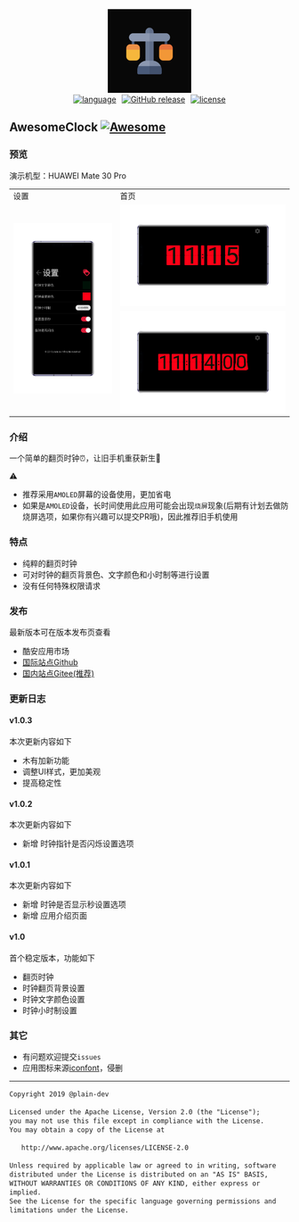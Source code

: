 <div align="center">
  <img src="./app/src/main/ic_launcher-playstore.png" width='150px' alt="ic_launcher-web">
</div>

<div style="display: flex;justify-content: center;" align="center">
  <a href="https://kotlinlang.org" style="margin: 0 5px;">
    <img src="https://img.shields.io/badge/language-Kotlin-important.svg?style=flat" alt="language">
  </a>
   <a href="https://github.com/plain-dev/awesome-clock/releases" style="margin: 0 5px;">
    <img alt="GitHub release" src="https://img.shields.io/github/v/release/plain-dev/awesome-clock">
  </a>
   <a href="https://github.com/plain-dev/awesome-clock/blob/master/LICENSE" style="margin: 0 5px;">
    <img src="https://img.shields.io/badge/license-Apache 2-red.svg?style=flat" alt="license">
  </a>
</div>

## AwesomeClock [![Awesome](https://cdn.rawgit.com/sindresorhus/awesome/d7305f38d29fed78fa85652e3a63e154dd8e8829/media/badge.svg)](https://github.com/sindresorhus/awesome)

### 预览

演示机型：HUAWEI Mate 30 Pro

<table>
    <tr>
        <td>设置</td> 
        <td>首页</td> 
   </tr>
    <tr>
        <td rowspan="2"><img src='./screenshot/setting.jpg' /></td>    
        <td ><img src='./screenshot/clock_01.jpg' /></td>  
    </tr>
    <tr>
        <td ><img src='./screenshot/clock_02.jpg' /></td>  
    </tr>
</table>

### 介绍

一个简单的翻页时钟⏰，让旧手机重获新生📱

⚠️ 
- 推荐采用`AMOLED`屏幕的设备使用，更加省电
- 如果是`AMOLED`设备，长时间使用此应用可能会出现`烧屏`现象(后期有计划去做防烧屏选项，如果你有兴趣可以提交PR哦)，因此推荐旧手机使用

### 特点

- 纯粹的翻页时钟
- 可对时钟的翻页背景色、文字颜色和小时制等进行设置
- 没有任何特殊权限请求

### 发布 

最新版本可在版本发布页查看

- 酷安应用市场
- [国际站点Github](https://github.com/plain-dev/awesome-clock/releases)
- [国内站点Gitee(推荐)](https://gitee.com/plain-dev/awesome-clock-release/releases)

### 更新日志

#### v1.0.3

本次更新内容如下

- 木有加新功能
- 调整UI样式，更加美观
- 提高稳定性

#### v1.0.2

本次更新内容如下

- 新增 时钟指针是否闪烁设置选项

#### v1.0.1

本次更新内容如下

- 新增 时钟是否显示秒设置选项
- 新增 应用介绍页面

#### v1.0

首个稳定版本，功能如下

- 翻页时钟
- 时钟翻页背景设置
- 时钟文字颜色设置
- 时钟小时制设置

### 其它

- 有问题欢迎提交`issues`
- 应用图标来源[iconfont](https://www.iconfont.cn/)，侵删

---

```
Copyright 2019 @plain-dev

Licensed under the Apache License, Version 2.0 (the "License");
you may not use this file except in compliance with the License.
You may obtain a copy of the License at

   http://www.apache.org/licenses/LICENSE-2.0

Unless required by applicable law or agreed to in writing, software
distributed under the License is distributed on an "AS IS" BASIS,
WITHOUT WARRANTIES OR CONDITIONS OF ANY KIND, either express or implied.
See the License for the specific language governing permissions and
limitations under the License.
```